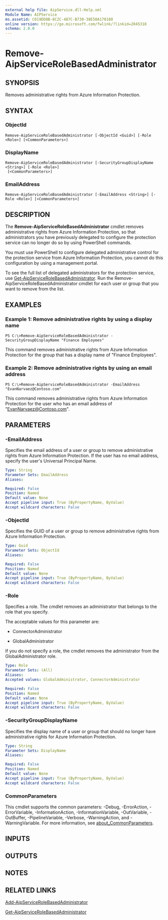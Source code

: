 ```yaml
---
external help file: AipService.dll-Help.xml
Module Name: AIPService
ms.assetid: C019DD8B-8C2C-487C-B730-38E50A170180
online version: https://go.microsoft.com/fwlink/?linkid=2045318
schema: 2.0.0
---
```


# Remove-AipServiceRoleBasedAdministrator

## SYNOPSIS
Removes administrative rights from Azure Information Protection.

## SYNTAX

### ObjectId
```
Remove-AipServiceRoleBasedAdministrator [-ObjectId <Guid>] [-Role <Role>] [<CommonParameters>]
```

### DisplayName
```
Remove-AipServiceRoleBasedAdministrator [-SecurityGroupDisplayName <String>] [-Role <Role>]
 [<CommonParameters>]
```

### EmailAddress
```
Remove-AipServiceRoleBasedAdministrator [-EmailAddress <String>] [-Role <Role>] [<CommonParameters>]
```

## DESCRIPTION
The **Remove-AipServiceRoleBasedAdministrator** cmdlet removes administrative rights from Azure Information Protection, so that administrators you have previously delegated to configure the protection service can no longer do so by using PowerShell commands.

You must use PowerShell to configure delegated administrative control for the protection service from Azure Information Protection, you cannot do this configuration by using a management portal.

To see the full list of delegated administrators for the protection service, use [Get-AipServiceRoleBasedAdministrator](./Get-AipServiceRoleBasedAdministrator.md). Run the Remove-AipServiceRoleBasedAdministrator cmdlet for each user or group that you want to remove from the list. 

## EXAMPLES

### Example 1: Remove administrative rights by using a display name
```
PS C:\>Remove-AipServiceRoleBasedAdministrator -SecurityGroupDisplayName "Finance Employees"
```

This command removes administrative rights from Azure Information Protection for the group that has a display name of "Finance Employees".

### Example 2: Remove administrative rights by using an email address
```
PS C:\>Remove-AipServiceRoleBasedAdministrator -EmailAddress "EvanNarvaez@Contoso.com"
```

This command removes administrative rights from Azure Information Protection for the user who has an email address of "EvanNarvaez@Contoso.com".

## PARAMETERS

### -EmailAddress
Specifies the email address of a user or group to remove administrative rights from Azure Information Protection. If the user has no email address, specify the user's Universal Principal Name.

```yaml
Type: String
Parameter Sets: EmailAddress
Aliases:

Required: False
Position: Named
Default value: None
Accept pipeline input: True (ByPropertyName, ByValue)
Accept wildcard characters: False
```

### -ObjectId
Specifies the GUID of a user or group to remove administrative rights from Azure Information Protection.

```yaml
Type: Guid
Parameter Sets: ObjectId
Aliases:

Required: False
Position: Named
Default value: None
Accept pipeline input: True (ByPropertyName, ByValue)
Accept wildcard characters: False
```

### -Role
Specifies a role. The cmdlet removes an administrator that belongs to the role that you specify.

The acceptable values for this parameter are:

- ConnectorAdministrator

- GlobalAdministrator

If you do not specify a role, the cmdlet removes the administrator from the GlobalAdministrator role.

```yaml
Type: Role
Parameter Sets: (All)
Aliases:
Accepted values: GlobalAdministrator, ConnectorAdministrator

Required: False
Position: Named
Default value: None
Accept pipeline input: True (ByPropertyName, ByValue)
Accept wildcard characters: False
```

### -SecurityGroupDisplayName
Specifies the display name of a user or group that should no longer have administrative rights for Azure Information Protection.

```yaml
Type: String
Parameter Sets: DisplayName
Aliases:

Required: False
Position: Named
Default value: None
Accept pipeline input: True (ByPropertyName, ByValue)
Accept wildcard characters: False
```

### CommonParameters
This cmdlet supports the common parameters: -Debug, -ErrorAction, -ErrorVariable, -InformationAction, -InformationVariable, -OutVariable, -OutBuffer, -PipelineVariable, -Verbose, -WarningAction, and -WarningVariable. For more information, see [about_CommonParameters](/powershell/module/microsoft.powershell.core/about/about_commonparameters).

## INPUTS

## OUTPUTS

## NOTES

## RELATED LINKS

[Add-AipServiceRoleBasedAdministrator](./Add-AipServiceRoleBasedAdministrator.md)

[Get-AipServiceRoleBasedAdministrator](./Get-AipServiceRoleBasedAdministrator.md)